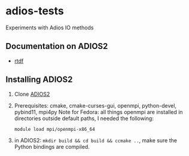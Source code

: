 # adios-tests
Experiments with Adios IO methods

## Documentation on ADIOS2

- [rtdf](https://adios2.readthedocs.io/en/latest/index.html)

## Installing ADIOS2

1. Clone [ADIOS2](https://github.com/ornladios/ADIOS2)
2. Prerequisites: cmake, cmake-curses-gui, openmpi, python-devel, pybind11, mpi4py
   Note for Fedora: all things openmpi are installed in directories outside default paths, I needed the following:

   ```
   module load mpi/openmpi-x86_64
   ```

3. in ADIOS2: `mkdir build && cd build && ccmake ..`, make sure the Python bindings are compiled.
